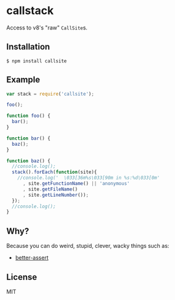 # callstack

  Access to v8's "raw" `CallSite`s.

## Installation

    $ npm install callsite

## Example

```js
var stack = require('callsite');

foo();

function foo() {
  bar();
}

function bar() {
  baz();
}

function baz() {
  //console.log();
  stack().forEach(function(site){
    //console.log('  \033[36m%s\033[90m in %s:%d\033[0m'
      , site.getFunctionName() || 'anonymous'
      , site.getFileName()
      , site.getLineNumber());
  });
  //console.log();
}
```

## Why?

  Because you can do weird, stupid, clever, wacky things such as:

  - [better-assert](https://github.com/visionmedia/better-assert)

## License

  MIT
